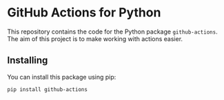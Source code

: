 # GitHub Actions for Python

This repository contains the code for the Python package `github-actions`.
The aim of this project is to make working with actions easier.

## Installing

You can install this package using pip:

```
pip install github-actions
```
